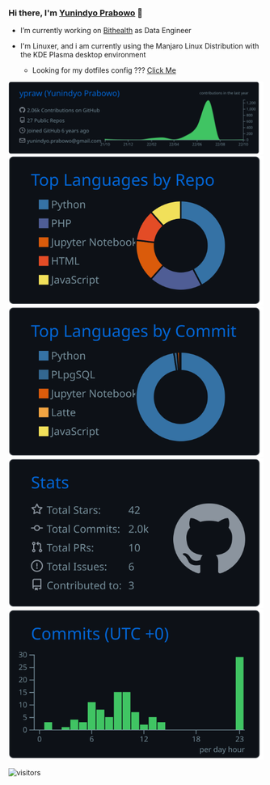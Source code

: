 
### Hi there, I'm [Yunindyo Prabowo](https://ypraw.github.io) 👋

- I’m currently working on [Bithealth](https://bithealth.co.id/) as Data Engineer

- I'm Linuxer, and i am currently using the Manjaro Linux Distribution with the KDE Plasma desktop environment
  - Looking for my dotfiles config ??? [Click Me](https://github.com/ypraw/configDotfiles)



[![](https://raw.githubusercontent.com/ypraw/ypraw/main/profile-summary-card-output/github_dark/0-profile-details.svg)](https://github.com/ypraw) [![](https://raw.githubusercontent.com/ypraw/ypraw/main/profile-summary-card-output/github_dark/1-repos-per-language.svg)](https://github.com/ypraw) [![](https://raw.githubusercontent.com/ypraw/ypraw/main/profile-summary-card-output/github_dark/2-most-commit-language.svg)](https://github.com/ypraw) [![](https://raw.githubusercontent.com/ypraw/ypraw/main/profile-summary-card-output/github_dark/3-stats.svg)](https://github.com/ypraw)[![](https://raw.githubusercontent.com/ypraw/ypraw/main/profile-summary-card-output/github_dark/4-productive-time.svg)](https://github.com/ypraw)

![visitors](https://visitor-badge.glitch.me/badge?page_id=ypraw.visitor-badge)
